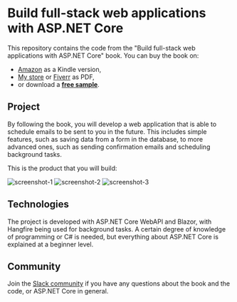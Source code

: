 # Build full-stack web applications with ASP.NET Core

This repository contains the code from the "Build full-stack web applications with ASP.NET Core" book. You can buy the book on:
- [Amazon](https://www.amazon.com/dp/B084VB9P2H) as a Kindle version, 
- [My store](https://store.mirceaoprea.net/) or [Fiverr](https://www.fiverr.com/s2/ef3a4d937e) as PDF,
- or download a [**free sample**](https://mirceaoprea.net/wp-content/uploads/2020/02/Full-stack-ASP.NET-Core-sample.pdf).

## Project

By following the book, you will develop a web application that is able to schedule emails to be sent to you in the future. This includes simple features, such as saving data from a form in the database, to more advanced ones, such as sending confirmation emails and scheduling background tasks.

This is the product that you will build:

![screenshot-1](https://i.imgur.com/EELLd7W.png)
![screenshot-2](https://i.imgur.com/0ZZqoMt.png)
![screenshot-3](https://i.imgur.com/T08i4Bi.png)

## Technologies

The project is developed with ASP.NET Core WebAPI and Blazor, with Hangfire being used for background tasks. A certain degree of knowledge of programming or C# is needed, but everything about ASP.NET Core is explained at a beginner level. 

## Community

Join the [Slack community](https://join.slack.com/t/fullstackaspnetcore/shared_invite/enQtOTM1NzcxNTg0MDY1LTBlZmQ3NDlmZTYwNzljMmU0YzAyMDA4OWZiNTc1NjMzMjU5YjM3N2I2Njg3ZGZlZDQ4ZGNkY2E1YzU3NGFkOTg) if you have any questions about the book and the code, or ASP.NET Core in general.  
